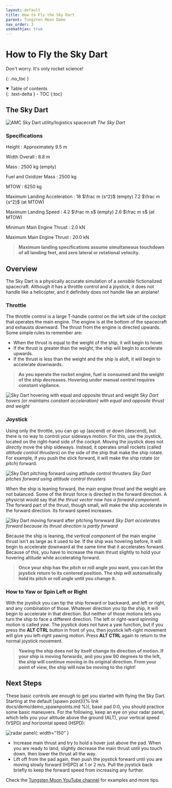 ```yaml
---
layout: default
title: How to Fly the Sky Dart
parent: Tungsten Moon Demo
nav_order: 3
usemathjax: true
---
```


# How to Fly the Sky Dart
Don't worry. It's only rocket science!

{: .no_toc }


<details open markdown="block">
  <summary>
    Table of contents
  </summary>
  {: .text-delta }
- TOC
{:toc}
</details>

## The Sky Dart

![AMC Sky Dart utility/logistics spacecraft](/assets/images/demo/skydart.svg)
*The Sky Dart*

### Specifications

Height
: Approximately 9.5 m

Width Overall
: 8.8 m

Mass
: 2500 kg (empty)

Fuel and Oxidizer Mass
: 2500 kg

MTOW
: 6250 kg

Maximum Landing Acceleration
: 18 $\frac m {s^2}$ (empty) 7.2 $\frac m {s^2}$ (at MTOW)

Maximum Landing Speed
: 4.2 $\frac m s$ (empty) 2.6 $\frac m s$ (at MTOW)

Minimum Main Engine Thrust
: 2.0 kN

Maximum Main Engine Thrust
: 20.0 kN

> **Maximum landing specifications assume simultaneous touchdown of all landing feet, and zero lateral or rotational velocity.**

## Overview

The Sky Dart is a physically accurate simulation of a *sensible* fictionalized spacecraft. Although it has a throttle control and a joystick, it does not handle like a helicopter, and it definitely does not handle like an airplane!

### Throttle

The throttle control is a large T-handle control on the left side of the cockpit that operates the main engine. The engine is at the bottom of the spacecraft and exhausts downward. The thrust from the engine is directed upwards. Some simple rules to remember are:
* When the thrust is equal to the weight of the ship, it will begin to hover. 
* If the thrust is greater than the weight, the ship will begin to accelerate upwards. 
* If the thrust is less than the weight and the ship is aloft, it will begin to accelerate downwards.

> **As you operate the rocket engine, fuel is consumed and the weight of the ship decreases. Hovering under manual control requires constant vigilance.**

![Sky Dart hovering with equal and opposite thrust and weight](/assets/images/demo/skydart_hover.svg)
*Sky Dart hovers (or maintains constant acceleration) with equal and opposite thrust and weight*

### Joystick

Using only the throttle, you can go up (ascend) or down (descend), but there is no way to control your sideways motion. For this, use the joystick, located on the right-hand side of the cockpit. Moving the joystick does not *directly* move the ship sideways. Instead, it operates small rockets (called *attitude control thrusters*) on the side of the ship that make the ship rotate. For example, if you push the stick forward, it will make the ship rotate (or *pitch*) forward.

![Sky Dart pitching forward using attitude control thrusters](/assets/images/demo/skydart_pitchforward.svg)
*Sky Dart pitches forward using attitude control thrusters*

When the ship is leaning forward, the main engine thrust and the weight are not balanced. Some of the thrust force is directed in the forward direction. A physicist would say that *the thrust vector now has a forward component*. The forward part of the thrust, though small, will make the ship accelerate in the forward direction. Its forward speed increases.

![Sky Dart moving forward after pitching forwward](/assets/images/demo/skydart_moveforward.svg)
*Sky Dart accelerates forward because its thrust direction is partly forward*

Because the ship is leaning, the *vertical component* of the main engine thrust isn't as large as it used to be. If the ship was hovering before, it will begin to accelerate downward at the same time that it accelerates forward. Because of this, you have to increase the main thrust slightly to hold your hovering altitude while accelerating forward.

> **Once your ship has the pitch or roll angle you want, you can let the joystick return to its centered position. The ship will automatically hold its pitch or roll angle until you change it.**

### How to Yaw or Spin Left or Right

With the joystick you can tip the ship forward or backward, and left or right, and any combination of those. Whatever direction you tip the ship, it will begin to accelerate in that direction. But neither of those motions lets you turn the ship to face a different direction. The left or right-ward spinning motion is called *yaw*. The joystick does not have a yaw function, but if you press the **ALT CTRL** button in front of you, then joystick left-right movement will give you left-right yawing motion. Press **ALT CTRL** again to return to the normal joystick movement.

> **Yawing the ship does not by itself change its direction of motion. If your ship is moving forwards, and you yaw 90 degrees to the left, the ship will continue moving in its original direction. From your point of view, the ship will now be moving to the right!**


## Next Steps

These basic controls are enough to get you started with flying the Sky Dart. Starting at the default [spawn point]({% link docs/demo/demo_spawnpoints.md %}), base pad 0:0, you should practice some basic maneuvers. For the following, keep an eye on your radar panel, which tells you your altitude above the ground (ALT), your vertical speed (VSPD) and horizontal speed (HSPD):

![radar panel](/assets/images/demo/radarpanel.png){: width="150" }

* Increase main thrust and try to hold a hover just above the pad. When you are ready to land, slightly decrease the main thrust until you touch down, then lower the thrust all the way.
* Lift off from the pad again, then push the joystick forward until you are moving slowly forward (HSPD) at 1 or 2 m/s. Pull the joystick back briefly to keep the forward speed from increasing any further.

Check the [Tungsten Moon YouTube channel](https://www.youtube.com/channel/UCCZ3MdbmQ5ZqAspNrOZUuTw) for examples and more tips.
